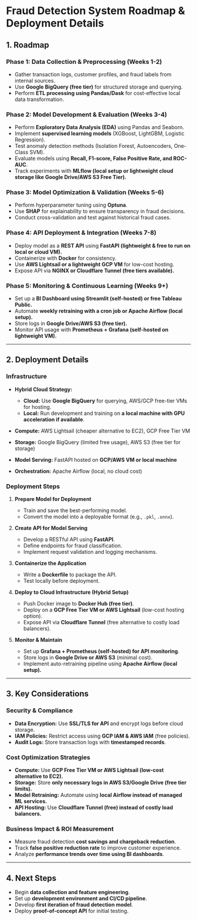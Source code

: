 # Fraud Detection System Roadmap & Deployment Details

## 1. Roadmap

### Phase 1: Data Collection & Preprocessing (Weeks 1-2)
- Gather transaction logs, customer profiles, and fraud labels from internal sources.
- Use **Google BigQuery (free tier)** for structured storage and querying.
- Perform **ETL processing using Pandas/Dask** for cost-effective local data transformation.

### Phase 2: Model Development & Evaluation (Weeks 3-4)
- Perform **Exploratory Data Analysis (EDA)** using Pandas and Seaborn.
- Implement **supervised learning models** (XGBoost, LightGBM, Logistic Regression).
- Test anomaly detection methods (Isolation Forest, Autoencoders, One-Class SVM).
- Evaluate models using **Recall, F1-score, False Positive Rate, and ROC-AUC**.
- Track experiments with **MLflow (local setup or lightweight cloud storage like Google Drive/AWS S3 Free Tier).**

### Phase 3: Model Optimization & Validation (Weeks 5-6)
- Perform hyperparameter tuning using **Optuna**.
- Use **SHAP** for explainability to ensure transparency in fraud decisions.
- Conduct cross-validation and test against historical fraud cases.

### Phase 4: API Deployment & Integration (Weeks 7-8)
- Deploy model as a **REST API** using **FastAPI (lightweight & free to run on local or cloud VM).**
- Containerize with **Docker** for consistency.
- Use **AWS Lightsail or a lightweight GCP VM** for low-cost hosting.
- Expose API via **NGINX or Cloudflare Tunnel (free tiers available).**

### Phase 5: Monitoring & Continuous Learning (Weeks 9+)
- Set up a **BI Dashboard using Streamlit (self-hosted) or free Tableau Public.**
- Automate **weekly retraining with a cron job or Apache Airflow (local setup).**
- Store logs in **Google Drive/AWS S3 (free tier).**
- Monitor API usage with **Prometheus + Grafana (self-hosted on lightweight VM).**

---

## 2. Deployment Details

### Infrastructure
- **Hybrid Cloud Strategy:**
  - **Cloud:** Use **Google BigQuery** for querying, AWS/GCP free-tier VMs for hosting.
  - **Local:** Run development and training on **a local machine with GPU acceleration if available**.

- **Compute:** AWS Lightsail (cheaper alternative to EC2), GCP Free Tier VM
- **Storage:** Google BigQuery (limited free usage), AWS S3 (free tier for storage)
- **Model Serving:** FastAPI hosted on **GCP/AWS VM or local machine**
- **Orchestration:** Apache Airflow (local, no cloud cost)

### Deployment Steps
1. **Prepare Model for Deployment**
   - Train and save the best-performing model.
   - Convert the model into a deployable format (e.g., `.pkl`, `.onnx`).
   
2. **Create API for Model Serving**
   - Develop a RESTful API using **FastAPI**.
   - Define endpoints for fraud classification.
   - Implement request validation and logging mechanisms.
   
3. **Containerize the Application**
   - Write a **Dockerfile** to package the API.
   - Test locally before deployment.
   
4. **Deploy to Cloud Infrastructure (Hybrid Setup)**
   - Push Docker image to **Docker Hub (free tier)**.
   - Deploy on a **GCP Free Tier VM or AWS Lightsail** (low-cost hosting option).
   - Expose API via **Cloudflare Tunnel** (free alternative to costly load balancers).
   
5. **Monitor & Maintain**
   - Set up **Grafana + Prometheus (self-hosted) for API monitoring**.
   - Store logs in **Google Drive or AWS S3** (minimal cost).
   - Implement auto-retraining pipeline using **Apache Airflow (local setup).**

---

## 3. Key Considerations

### Security & Compliance
- **Data Encryption:** Use **SSL/TLS for API** and encrypt logs before cloud storage.
- **IAM Policies:** Restrict access using **GCP IAM & AWS IAM** (free policies).
- **Audit Logs:** Store transaction logs with **timestamped records**.

### Cost Optimization Strategies
- **Compute:** Use **GCP Free Tier VM or AWS Lightsail (low-cost alternative to EC2).**
- **Storage:** Store **only necessary logs in AWS S3/Google Drive (free tier limits).**
- **Model Retraining:** Automate using **local Airflow instead of managed ML services.**
- **API Hosting:** Use **Cloudflare Tunnel (free) instead of costly load balancers.**

### Business Impact & ROI Measurement
- Measure fraud detection **cost savings and chargeback reduction**.
- Track **false positive reduction rate** to improve customer experience.
- Analyze **performance trends over time using BI dashboards**.

---

## 4. Next Steps
- Begin **data collection and feature engineering**.
- Set up **development environment and CI/CD pipeline**.
- Develop **first iteration of fraud detection model**.
- Deploy **proof-of-concept API** for initial testing.
